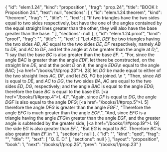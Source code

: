 {
  "id": "elem.1.24",
  "kind": "proposition",
  "frag": "prop.24",
  "title": "BOOK I: Proposition 24.",
  "text": null,
  "sections": [
    {
      "id": "elem.1.24.theorem",
      "kind": "theorem",
      "frag": "",
      "title": "",
      "text": [
        "If two triangles have the two sides equal to two sides respectively, but have the one of the angles contained by the equal straight lines greater than the other, they will also have the base greater than the base. "
      ],
      "sections": null
    },
    {
      "id": "elem.1.24.proof",
      "kind": "proof",
      "frag": "",
      "title": "",
      "text": [
        "Let <var>ABC</var>, <var>DEF</var> be two triangles having the two sides <var>AB</var>, <var>AC</var> equal to the two sides <var>DE</var>, <var>DF</var> respectively, namely <var>AB</var> to <var>DE</var>, and <var>AC</var> to <var>DF</var>, and let the angle at <var>A</var> be greater than the angle at <var>D</var>;",
        "I say that the base <var>BC</var> is also greater than the base <var>EF</var>. ",
        "For, since the angle <var>BAC</var> is greater than the angle <var>EDF</var>, let there be constructed, on the straight line <var>DE</var>, and at the point <var>D</var> on it, the angle <var>EDG</var>\n        equal to the angle <var>BAC</var>; [<a href=\"/books/1/#prop.23\">I. 23</a>] let <var>DG</var> be made equal to either of the two straight lines <var>AC</var>, <var>DF</var>, and let <var>EG</var>, <var>FG</var> be joined. \n        ",
        "Then, since <var>AB</var> is equal to <var>DE</var>, and <var>AC</var> to <var>DG</var>, the two sides <var>BA</var>, <var>AC</var> are equal to the two sides <var>ED</var>, <var>DG</var>, respectively; and the angle <var>BAC</var> is equal to the angle <var>EDG</var>; therefore the base <var>BC</var> is equal to the base <var>EG</var>. [<a href=\"/books/1/#prop.4\">I. 4</a>]",
        "Again, since <var>DF</var> is equal to <var>DG</var>, the angle <var>DGF</var> is also equal to the angle <var>DFG</var>; [<a href=\"/books/1/#prop.5\">I. 5</a>] therefore the angle <var>DFG</var> is greater than the angle <var>EGF</var>.",
        "Therefore the angle <var>EFG</var> is much greater than the angle <var>EGF</var>.",
        "And, since <var>EFG</var> is a triangle having the angle <var>EFG</var>\n        greater than the angle <var>EGF</var>, and the greater angle is subtended by the greater side, [<a href=\"/books/1/#prop.19\">I. 19</a>] the side <var>EG</var> is also greater than <var>EF</var>.",
        "But <var>EG</var> is equal to <var>BC</var>. Therefore <var>BC</var> is also greater than <var>EF</var>.\n        "
      ],
      "sections": null
    },
    {
      "id": "",
      "kind": "qed",
      "frag": "",
      "title": "",
      "text": [
        "Q. E. D."
      ],
      "sections": null
    }
  ],
  "layout": "proposition",
  "book": 1,
  "next": "/books/1/prop.25",
  "prev": "/books/1/prop.23"
}
